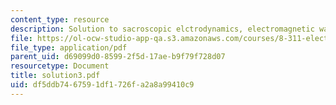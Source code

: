 ```yaml
---
content_type: resource
description: Solution to sacroscopic elctrodynamics, electromagnetic waves.
file: https://ol-ocw-studio-app-qa.s3.amazonaws.com/courses/8-311-electromagnetic-theory-spring-2004/df5ddb7467591df1726fa2a8a99410c9_solution3.pdf
file_type: application/pdf
parent_uid: d69099d0-8599-2f5d-17ae-b9f79f728d07
resourcetype: Document
title: solution3.pdf
uid: df5ddb74-6759-1df1-726f-a2a8a99410c9
---
```

